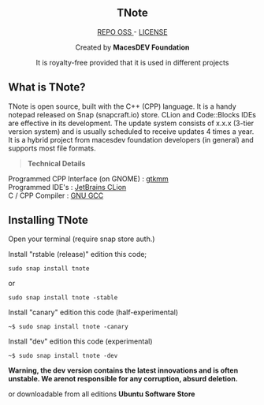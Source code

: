 <h2 align="center">TNote</h2>
<p align="center">
  <a href="https://github.com/macesdev/tnote/">REPO OSS </a> -
  <a href="https://macesdev.github.io/macesdev/projects/tnote/license">LICENSE</a>
  <p align="center"> Created by <b>MacesDEV Foundation</b> </p>
  <p align="center"> It is royalty-free provided that it is used in different projects </p>
<h4 align="center"></h4>

<h2> What is TNote? </h2>

TNote is open source, built with the C++ (CPP) language. It is a handy notepad released on Snap (snapcraft.io) store. CLion and Code::Blocks IDEs are effective in its development. The update system consists of x.x.x (3-tier version system) and is usually scheduled to receive updates 4 times a year. It is a hybrid project from macesdev foundation developers (in general) and supports most file formats.

> **Technical Details**

Programmed CPP Interface (on GNOME) : <a href="https://gtkmm.org/en">gtkmm</a> </br>
Programmed IDE's : <a href="https://www.jetbrains.com/clion/">JetBrains CLion</a> <br>
C / CPP Compiler : <a href="">GNU GCC</a>

<h2> Installing TNote</h2>

Open your terminal (require snap store auth.)

Install "rstable (release)" edition this code; 

```
sudo snap install tnote
```
or
```
sudo snap install tnote -stable
```



Install "canary"  edition this code (half-experimental)

```
~$ sudo snap install tnote -canary
```

Install "dev" edition this code (experimental)

```
~$ sudo snap install tnote -dev
```

**Warning, the dev version contains the latest innovations and is often unstable. We arenot responsible for any corruption, absurd deletion.**

or downloadable from all editions **Ubuntu Software Store**

